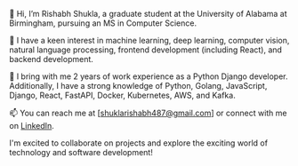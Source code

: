 👋 Hi, I’m Rishabh Shukla, a graduate student at the University of Alabama at Birmingham, pursuing an MS in Computer Science.

🌱 I have a keen interest in machine learning, deep learning, computer vision, natural language processing, frontend development (including React), and backend development.

💼 I bring with me 2 years of work experience as a Python Django developer. Additionally, I have a strong knowledge of Python, Golang, JavaScript, Django, React, FastAPI, Docker, Kubernetes, AWS, and Kafka.

📫 You can reach me at [shuklarishabh487@gmail.com] or connect with me on [LinkedIn](https://www.linkedin.com/in/rishabh-shukla-9a0492147).

I'm excited to collaborate on projects and explore the exciting world of technology and software development!


<!---
RishabhShukla1626/RishabhShukla1626 is a ✨ special ✨ repository because its `README.md` (this file) appears on your GitHub profile.
You can click the Preview link to take a look at your changes.
--->
